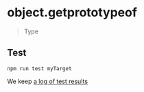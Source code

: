 # object.getprototypeof

> Type


## Test

    npm run test myTarget

We keep [a log of test results](./test/results_log.md)


